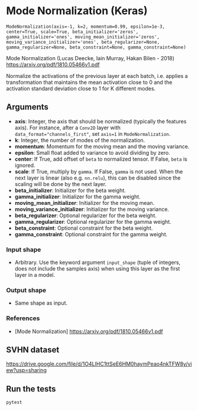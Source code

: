 # Mode Normalization (Keras)

```
ModeNormalization(axis=-1, k=2, momentum=0.99, epsilon=1e-3, center=True, scale=True, beta_initializer='zeros', gamma_initializer='ones', moving_mean_initializer='zeros', moving_variance_initializer='ones', beta_regularizer=None, gamma_regularizer=None, beta_constraint=None, gamma_constraint=None)
```

Mode Normalization (Lucas Deecke, Iain Murray, Hakan Bilen - 2018) https://arxiv.org/pdf/1810.05466v1.pdf

Normalize the activations of the previous layer at each batch,
    i.e. applies a transformation that maintains the mean activation
    close to 0 and the activation standard deviation close to 1 for K
    different modes.
    
## Arguments
- **axis**: Integer, the axis that should be normalized (typically the features axis). For instance, after a `Conv2D` layer with `data_format="channels_first"`, set `axis=1` in `ModeNormalization`.
- **k**: Integer, the number of modes of the normalization.
- **momentum**: Momentum for the moving mean and the moving variance.
- **epsilon**: Small float added to variance to avoid dividing by zero.
- **center**: If True, add offset of `beta` to normalized tensor. If False, `beta` is ignored.
- **scale**: If True, multiply by `gamma`. If False, `gamma` is not used. When the next layer is linear (also e.g. `nn.relu`), this can be disabled since the scaling will be done by the next layer.
- **beta_initializer**: Initializer for the beta weight.
- **gamma_initializer**: Initializer for the gamma weight.
- **moving_mean_initializer**: Initializer for the moving mean.
- **moving_variance_initializer**: Initializer for the moving variance.
- **beta_regularizer**: Optional regularizer for the beta weight.
- **gamma_regularizer**: Optional regularizer for the gamma weight.
- **beta_constraint**: Optional constraint for the beta weight.
- **gamma_constraint**: Optional constraint for the gamma weight.


### Input shape
- Arbitrary. Use the keyword argument `input_shape` (tuple of integers, does not include the samples axis) when using this layer as the first layer in a model.

### Output shape
- Same shape as input.

### References
- [Mode Normalization] https://arxiv.org/pdf/1810.05466v1.pdf

## SVHN dataset

https://drive.google.com/file/d/1O4LIHC1ttSeE6HM0haymPeao4nkTFW8y/view?usp=sharing

## Run the tests

```
pytest
```
